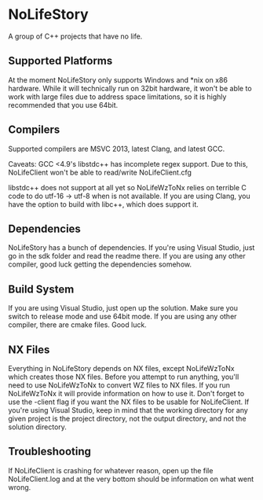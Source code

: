 
# NoLifeStory

A group of C++ projects that have no life.

## Supported Platforms

At the moment NoLifeStory only supports Windows and *nix on x86 hardware.
While it will technically run on 32bit hardware, it won't be able to work with large files due to address space limitations, so it is highly recommended that you use 64bit.

## Compilers

Supported compilers are MSVC 2013, latest Clang, and latest GCC.

Caveats:
GCC <4.9's libstdc++ has incomplete regex support.
Due to this, NoLifeClient won't be able to read/write NoLifeClient.cfg

libstdc++ does not support <codecvt> at all yet so NoLifeWzToNx relies on terrible C code to do utf-16 -> utf-8 when <codecvt> is not available.
If you are using Clang, you have the option to build with libc++, which does support it.

## Dependencies

NoLifeStory has a bunch of dependencies.
If you're using Visual Studio, just go in the sdk folder and read the readme there.
If you are using any other compiler, good luck getting the dependencies somehow.

## Build System

If you are using Visual Studio, just open up the solution.
Make sure you switch to release mode and use 64bit mode.
If you are using any other compiler, there are cmake files.
Good luck.

## NX Files

Everything in NoLifeStory depends on NX files, except NoLifeWzToNx which creates those NX files.
Before you attempt to run anything, you'll need to use NoLifeWzToNx to convert WZ files to NX files.
If you run NoLifeWzToNx it will provide information on how to use it.
Don't forget to use the -client flag if you want the NX files to be usable for NoLifeClient.
If you're using Visual Studio, keep in mind that the working directory for any given project is the project directory, not the output directory, and not the solution directory.

## Troubleshooting

If NoLifeClient is crashing for whatever reason, open up the file NoLifeClient.log and at the very bottom should be information on what went wrong.
